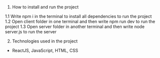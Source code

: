 1. How to install and run the project

1.1 Write npm i in the terminal to install all dependencies to run the project
1.2 Open client folder in one terminal and then write npm run dev to run the project
1.3 Open server folder in another terminal and then write node server.js to run the server


2. Technologies used in the project

- ReactJS, JavaScript, HTML, CSS


